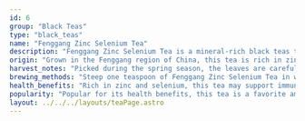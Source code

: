 ```yaml
---
id: 6
group: "Black Teas"
type: "black_teas"
name: "Fenggang Zinc Selenium Tea"
description: "Fenggang Zinc Selenium Tea is a mineral-rich black teas that provides a unique, earthy flavor and offers health-boosting properties."
origin: "Grown in the Fenggang region of China, this tea is rich in zinc and selenium, which contribute to its distinctive flavor."
harvest_notes: "Picked during the spring season, the leaves are carefully processed to retain their beneficial minerals and antioxidants."
brewing_methods: "Steep one teaspoon of Fenggang Zinc Selenium Tea in water heated to 85°C (185°F) for 2-3 minutes to bring out its full mineral richness."
health_benefits: "Rich in zinc and selenium, this tea may support immune health and reduce inflammation."
popularity: "Popular for its health benefits, this tea is a favorite among those seeking a mineral-rich brew."
layout: ../../../layouts/teaPage.astro
---
```

